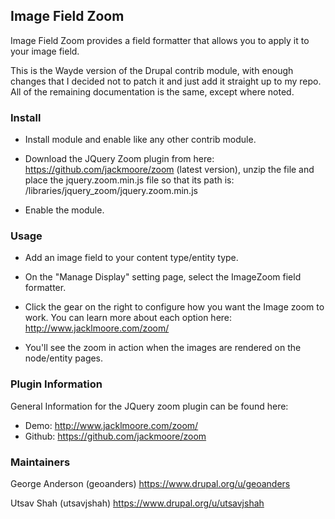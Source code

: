## Image Field Zoom

Image Field Zoom provides a field formatter that allows you to apply it to
your image field.

This is the Wayde version of the Drupal contrib module, with enough changes that
I decided not to patch it and just add it straight up to my repo. All of the
remaining documentation is the same, except where noted.

### Install

* Install module and enable like any other contrib module.

* Download the JQuery Zoom plugin from here:
https://github.com/jackmoore/zoom (latest version), unzip the file and
place the jquery.zoom.min.js file so that its path is:
/libraries/jquery_zoom/jquery.zoom.min.js


* Enable the module.

### Usage

* Add an image field to your content type/entity type.

* On the "Manage Display" setting page, select the ImageZoom field formatter.

* Click the gear on the right to configure how you want the Image zoom to work.
You can learn more about each option here: http://www.jacklmoore.com/zoom/

* You'll see the zoom in action when the images are rendered on the node/entity
pages.

### Plugin Information

General Information for the JQuery zoom plugin can be found here:

* Demo: http://www.jacklmoore.com/zoom/
* Github: https://github.com/jackmoore/zoom


### Maintainers

George Anderson (geoanders)
https://www.drupal.org/u/geoanders

Utsav Shah (utsavjshah)
https://www.drupal.org/u/utsavjshah
